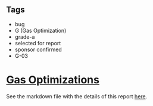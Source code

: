 ## Tags

- bug
- G (Gas Optimization)
- grade-a
- selected for report
- sponsor confirmed
- G-03

# [Gas Optimizations](https://github.com/code-423n4/2022-12-tigris-findings/issues/365) 

See the markdown file with the details of this report [here](https://github.com/code-423n4/2022-12-tigris-findings/blob/main/data/IllIllI-G.md).